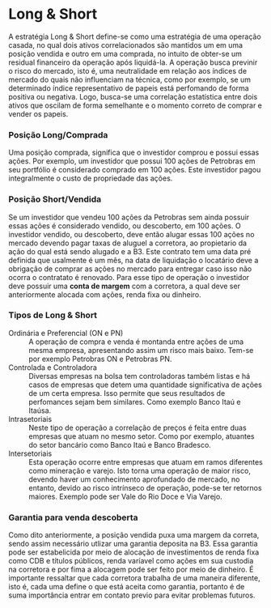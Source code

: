 <h1>Long & Short</h1>

<p>A estratégia Long & Short define-se como uma estratégia de uma operação casada, no qual dois ativos correlacionados são mantidos um em uma posição vendida e outro em uma comprada, no intuito de obter-se um residual financeiro da operação após liquidá-la. A operação busca previnir o risco do mercado, isto é, uma neutralidade em relação aos índices de mercado do quais não influenciam na técnica, como  por exemplo, se um determinado índice representativo de papeis está perfomando de forma positiva ou negativa. Logo, busca-se uma correlação estatística entre dois ativos que oscilam de forma semelhante e o momento correto de comprar e vender os papeis.</p>

<h3>Posição Long/Comprada</h3>

<p>Uma posição comprada, significa que o investidor comprou e possui essas ações. Por exemplo, um investidor que possui 100 ações de Petrobras em seu portfólio é considerado comprado em 100 ações. Este investidor pagou integralmente o custo de propriedade das ações.
  
<h3> Posição
  Short/Vendida </h3>

<p>Se um investidor que vendeu 100 ações da Petrobras sem ainda possuir essas ações é considerado vendido, ou descoberto, em 100 ações. O investidor vendido, ou descoberto, deve então alugar essas 100 ações no mercado devendo pagar taxas de aluguel a corretora, ao propietario da ação do qual está sendo alugado e a B3. Este contrato tem uma data pré definida que usalmente é um mês, na data de liquidação o locatário deve a obrigação de comprar as ações no mercado para entregar caso isso não ocorra o contratato é renovado. Para esse tipo de operação o investidor deve possuir uma <b>conta de margem</b> com a corretora, a qual deve ser anteriormente alocada com ações, renda fixa ou dinheiro. </p>

<h3> Tipos de Long & Short </h3>

<dl> 
   <dt>Ordinária e Preferencial (ON e PN)</dt> 
   <dd>A operação de compra e venda é montanda entre ações de uma mesma empresa, apresentando assim um risco mais baixo. Tem-se por exemplo Petrobras ON e Petrobras PN. </dd> 
   <dt>Controlada e Controladora</dt> 
   <dd>Diversas empresas na bolsa tem controladoras também listas e há casos de empresas que detem uma quantidade significativa de ações de um certa empresa. Isso permite que seus resultados
     de perfomances sejam bem similares. Como exemplo Banco Itaú e Itaúsa.  </dd> 
   <dt>Intrasetoriais</dt> 
   <dd>Neste
     tipo de operação a correlação de preços é feita entre duas empresas que atuam no mesmo setor. Como por exemplo, atuantes do setor bancário como Banco Itaú e Banco Bradesco. </dd> 
  
   <dt>Intersetoriais</dt> 
   <dd>Esta operação ocorre entre empresas que atuam em ramos diferentes como mineração e varejo. Isto torna uma operação de maior risco, devendo haver um conhecimento aprofundado de mercado, no entanto, devido ao risco intrínseco de operação, pode-se ter retornos maiores. Exemplo pode ser Vale do Rio Doce e Via Varejo. </dd> 

</dl>

<h3> Garantia para venda descoberta </h3>

<p>Como dito anteriormente, a posição vendida puxa uma margem da correta, sendo assim necessário utlizar uma garantia deposita na B3. Essa garantia pode ser estabelicida por meio de alocação de investimentos de renda fixa como CDB e títulos públicos, renda varíavel como ações em sua custodia na corretora e por fima a alocagem pode ser feito por meio de dinheiro. É importante ressaltar que cada corretora trabalha de uma maneira diferente, isto é, cada uma define o que está aceita como garantia, portanto é de suma importância entrar em contato previo para evitar problemas futuros.</p>
